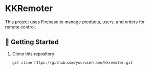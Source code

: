 # KKRemoter

This project uses Firebase to manage products, users, and orders for remote control.

## 🚀 Getting Started

1. Clone this repository:
   ```bash
   git clone https://github.com/yourusername/kkremoter.git
